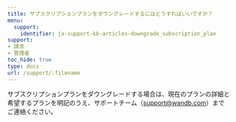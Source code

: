 ```yaml
---
title: サブスクリプションプランをダウングレードするにはどうすればいいですか？
menu:
  support:
    identifier: ja-support-kb-articles-downgrade_subscription_plan
support:
- 請求
- 管理者
toc_hide: true
type: docs
url: /support/:filename
---
```


サブスクリプションプランをダウングレードする場合は、現在のプランの詳細と希望するプランを明記のうえ、サポートチーム（support@wandb.com）までご連絡ください。